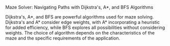 Maze Solver: Navigating Paths with Dijkstra's, A*,
and BFS Algorithms

Dijkstra's, A*, and BFS are powerful algorithms used for maze solving.
Dijkstra's and A* consider edge weights, with A* incorporating a heuristic for added
efficiency, while BFS explores all possibilities without considering weights. The
choice of algorithm depends on the characteristics of the maze and the specific
requirements of the application.
